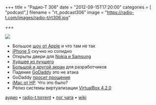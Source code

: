 +++
title = "Радио-Т 306"
date = "2012-09-15T17:20:00"
categories = [ "podcast",]
filename = "rt_podcast306"
image = "https://radio-t.com/images/radio-t/rt306.jpg"

+++

![](https://radio-t.com/images/radio-t/rt306.jpg)

* Большое [шоу от Apple](http://mashable.com/2012/09/12/apple-iphone-5-event-recap/) и что там не так
* [iPhone 5](http://www.wired.com/gadgetlab/2012/09/the-iphone-5-is-boring-and-amazing/) скучно но солидно
* Открыты двери для [Nokia и Samsung](http://reviews.cnet.com/8301-19512_7-57511658-233/iphone-5-opens-the-door-for-nokia-samsung/)
* [Худшее из лучшего](http://www.fastcodesign.com/1670778/the-3-worst-design-details-from-apples-iphone-5-event)
* [Большой и другой экран](http://thenextweb.com/apple/2012/09/13/developers-say-iphone-5s-larger-screen-poses-challenges-especially-without-device-test-ap) для разработчиков
* Падение [GoDaddy](http://www.zdnet.com/go-daddy-claims-internal-problems-not-an-attack-took-it-down-7000004066/) это не атака
* GoDaddy [просит прощения](http://www.pcworld.com/article/262317/godaddy_apologizes_for_outage_with_30_discounts.html)
* [iMac от HP](http://www.geekwire.com/2012/hp-device-imac/). Что это было?
* Релиз системы виртуализации [VirtualBox 4.2.0](http://www.opennet.ru/opennews/art.shtml?num=34830)

[аудио](https://cdn.radio-t.com/rt_podcast306.mp3) • [radio-t.torrent](https://cdn.radio-t.com/torrents/rt_podcast306.mp3.torrent) • [лог чата](http://chat.radio-t.com/logs/radio-t-306.html) • [wiki](http://wiki.radio-t.com/%D0%92%D1%8B%D0%BF%D1%83%D1%81%D0%BA_306)<audio src="https://cdn.radio-t.com/rt_podcast306.mp3" preload="none"></audio>
